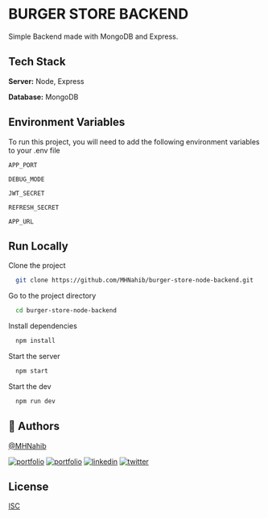 # BURGER STORE BACKEND

Simple Backend made with MongoDB and Express.

## Tech Stack

**Server:** Node, Express

**Database:** MongoDB

## Environment Variables

To run this project, you will need to add the following environment variables to your .env file

`APP_PORT`

`DEBUG_MODE`

`JWT_SECRET`

`REFRESH_SECRET`

`APP_URL`

## Run Locally

Clone the project

```bash
  git clone https://github.com/MHNahib/burger-store-node-backend.git
```

Go to the project directory

```bash
  cd burger-store-node-backend
```

Install dependencies

```bash
  npm install
```

Start the server

```bash
  npm start
```

Start the dev

```bash
  npm run dev
```

## 🚀 Authors

[@MHNahib](https://www.github.com/MHNahib)

[![portfolio](https://img.shields.io/badge/facebook-000?style=for-the-badge&logo=facebook&logoColor=white)](https://www.facebook.com/profile.php?id=100017094937153)
[![portfolio](https://img.shields.io/badge/github-000?style=for-the-badge&logo=github&logoColor=white)](https://github.com/MHNahib)
[![linkedin](https://img.shields.io/badge/linkedin-0A66C2?style=for-the-badge&logo=linkedin&logoColor=white)](https://www.linkedin.com/in/mhnahib)
[![twitter](https://img.shields.io/badge/twitter-1DA1F2?style=for-the-badge&logo=twitter&logoColor=white)](https://twitter.com/HNahib)

## License

[ISC](https://opensource.org/licenses/ISC)
